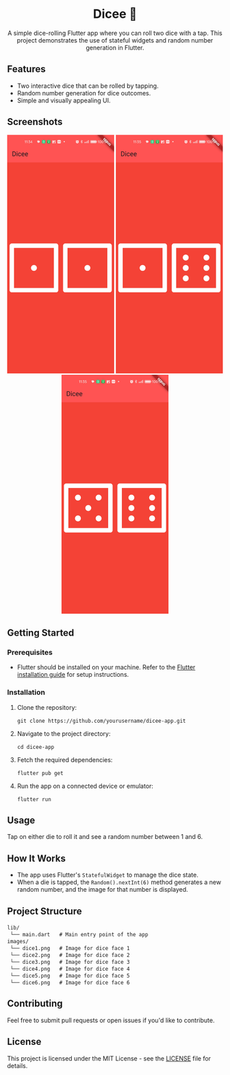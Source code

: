<h1 align="center">Dicee 🎲</h1>
<p align="center">A simple dice-rolling Flutter app where you can roll two dice with a tap. This project demonstrates the use of stateful widgets and random number generation in Flutter.</p>

## Features
<ul>
  <li>Two interactive dice that can be rolled by tapping.</li>
  <li>Random number generation for dice outcomes.</li>
  <li>Simple and visually appealing UI.</li>
</ul>

## Screenshots

<p align="center">
  <img src="Assets/images/Screenshot_2024-09-20-11-34-56-29_0d5a98ce19b81ee0e6bbd6590ba2d067.jpg" alt="Screenshot 1" width="250"/>
  <img src="Assets/images/Screenshot_2024-09-20-11-35-01-98_0d5a98ce19b81ee0e6bbd6590ba2d067.jpg" alt="Screenshot 2" width="250"/>
  <img src="Assets/images/Screenshot_2024-09-20-11-35-04-13_0d5a98ce19b81ee0e6bbd6590ba2d067.jpg" alt="Screenshot 3" width="250"/>
</p>

## Getting Started

<h3>Prerequisites</h3>
<ul>
  <li>Flutter should be installed on your machine. Refer to the <a href="https://flutter.dev/docs/get-started/install">Flutter installation guide</a> for setup instructions.</li>
</ul>

<h3>Installation</h3>
<ol>
  <li>Clone the repository:</li>
  <pre><code>git clone https://github.com/yourusername/dicee-app.git</code></pre>
  <li>Navigate to the project directory:</li>
  <pre><code>cd dicee-app</code></pre>
  <li>Fetch the required dependencies:</li>
  <pre><code>flutter pub get</code></pre>
  <li>Run the app on a connected device or emulator:</li>
  <pre><code>flutter run</code></pre>
</ol>

## Usage
<p>Tap on either die to roll it and see a random number between 1 and 6.</p>

## How It Works
<ul>
  <li>The app uses Flutter's <code>StatefulWidget</code> to manage the dice state.</li>
  <li>When a die is tapped, the <code>Random().nextInt(6)</code> method generates a new random number, and the image for that number is displayed.</li>
</ul>

## Project Structure
<pre><code>lib/
 └── main.dart   # Main entry point of the app
images/
 └── dice1.png   # Image for dice face 1
 └── dice2.png   # Image for dice face 2
 └── dice3.png   # Image for dice face 3
 └── dice4.png   # Image for dice face 4
 └── dice5.png   # Image for dice face 5
 └── dice6.png   # Image for dice face 6
</code></pre>

## Contributing
<p>Feel free to submit pull requests or open issues if you'd like to contribute.</p>

## License
<p>This project is licensed under the MIT License - see the <a href="LICENSE">LICENSE</a> file for details.</p>
